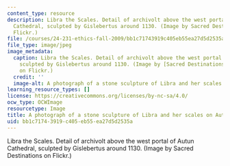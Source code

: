 ```yaml
---
content_type: resource
description: Libra the Scales. Detail of archivolt above the west portal of Autun
  Cathedral, sculpted by Gislebertus around 1130. (Image by Sacred Destinations on
  Flickr.)
file: /courses/24-231-ethics-fall-2009/bb1c71743919c405eb55ea27d5d2535a_24-231f09-th.jpg
file_type: image/jpeg
image_metadata:
  caption: Libra the Scales. Detail of archivolt above the west portal of Autun Cathedral,
    sculpted by Gislebertus around 1130. (Image by [Sacred Destinations](http://www.flickr.com/photos/sacred_destinations/3252206342/)
    on Flickr.)
  credit: ''
  image-alt: A photograph of a stone sculpture of Libra and her scales on Autun Cathedral.
learning_resource_types: []
license: https://creativecommons.org/licenses/by-nc-sa/4.0/
ocw_type: OCWImage
resourcetype: Image
title: A photograph of a stone sculpture of Libra and her scales on Autun Cathedral
uid: bb1c7174-3919-c405-eb55-ea27d5d2535a
---
```

Libra the Scales. Detail of archivolt above the west portal of Autun Cathedral, sculpted by Gislebertus around 1130. (Image by Sacred Destinations on Flickr.)